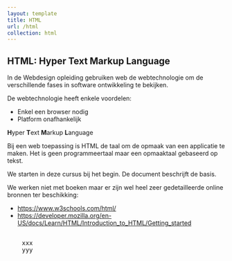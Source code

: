 ```yaml
---
layout: template
title: HTML
url: /html
collection: html
---
```


## HTML: Hyper Text Markup Language

In de Webdesign opleiding gebruiken web de webtechnologie om de verschillende fases in software ontwikkeling te bekijken.

De webtechnologie heeft enkele voordelen:

<ul>
<li>Enkel een browser nodig</li>
<li>Platform onafhankelijk</li>
</ul>

<quote>
<strong>H</strong>yper <strong>T</strong>ext <strong>M</strong>arkup <strong>L</strong>anguage
</quote>

Bij een web toepassing is HTML de taal om de opmaak van een applicatie te maken. Het is geen programmeertaal maar een opmaaktaal gebaseerd op tekst.

We starten in deze cursus bij het begin. De document beschrijft de basis.

We werken niet met boeken maar er zijn wel heel zeer gedetailleerde online bronnen ter beschikking:
<ul>
<li><a target="_blank" href="https://www.w3schools.com/html/">https://www.w3schools.com/html/</a></li>
<li><a target="_blank" href="https://developer.mozilla.org/en-US/docs/Learn/HTML/Introduction_to_HTML/">https://developer.mozilla.org/en-US/docs/Learn/HTML/Introduction_to_HTML/Getting_started</a></li>
</ul>

<pre data-enlighter-language="less">
<html>
    <head>xxx</head>
    <body>yyy</body>
</html>
</pre>